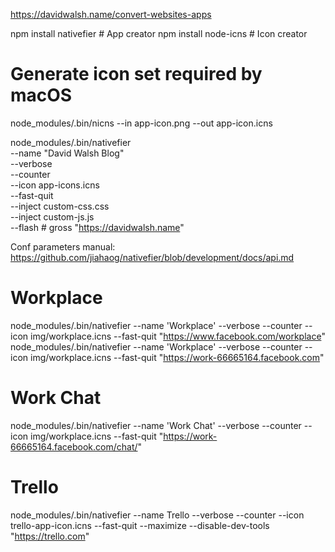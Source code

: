 https://davidwalsh.name/convert-websites-apps

npm install nativefier # App creator
npm install node-icns  # Icon creator

# Generate icon set required by macOS
node_modules/.bin/nicns --in app-icon.png --out app-icon.icns

node_modules/.bin/nativefier \
    --name "David Walsh Blog" \
    --verbose \
    --counter \
    --icon app-icons.icns \
    --fast-quit \
    --inject custom-css.css \
    --inject custom-js.js \
    --flash # gross
    "https://davidwalsh.name"

Conf parameters manual: https://github.com/jiahaog/nativefier/blob/development/docs/api.md

# Workplace
node_modules/.bin/nativefier --name 'Workplace' --verbose --counter --icon img/workplace.icns --fast-quit "https://www.facebook.com/workplace"
node_modules/.bin/nativefier --name 'Workplace' --verbose --counter --icon img/workplace.icns --fast-quit "https://work-66665164.facebook.com"

# Work Chat
node_modules/.bin/nativefier --name 'Work Chat' --verbose --counter --icon img/workplace.icns --fast-quit "https://work-66665164.facebook.com/chat/"

# Trello
node_modules/.bin/nativefier --name Trello --verbose --counter --icon trello-app-icon.icns --fast-quit --maximize --disable-dev-tools "https://trello.com"
